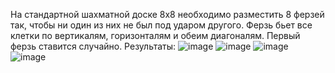 На стандартной шахматной доске 8х8 необходимо разместить 8 ферзей так, чтобы ни один из них не был под ударом другого. Ферзь бьет все клетки по вертикалям, горизонталям и обеим диагоналям. Первый ферзь ставится случайно.
Результаты:
![image](https://github.com/Aleksandr912/Labs_PSTU_2023/assets/154664349/7ae2d1c7-5df0-4c8f-8ca4-891824247b31)
![image](https://github.com/Aleksandr912/Labs_PSTU_2023/assets/154664349/1b2b66ff-93a6-44f6-a409-1e1e487a7b34)
![image](https://github.com/Aleksandr912/Labs_PSTU_2023/assets/154664349/2d3a8ce4-9581-49f6-bcc8-4998f7db2238)
![image](https://github.com/Aleksandr912/Labs_PSTU_2023/assets/154664349/5d56acbf-a369-4ace-8b31-3557481e62be)
